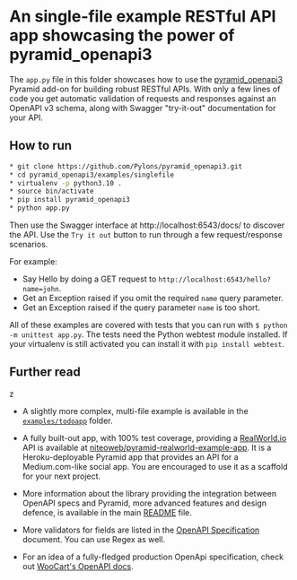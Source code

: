 # An single-file example RESTful API app showcasing the power of pyramid_openapi3

The `app.py` file in this folder showcases how to use the [pyramid_openapi3](https://github.com/Pylons/pyramid_openapi3) Pyramid add-on for building robust RESTful APIs. With only a few lines of code you get automatic validation of requests and responses against an OpenAPI v3 schema, along with Swagger "try-it-out" documentation for your API.

## How to run

```bash
* git clone https://github.com/Pylons/pyramid_openapi3.git
* cd pyramid_openapi3/examples/singlefile
* virtualenv -p python3.10 .
* source bin/activate
* pip install pyramid_openapi3
* python app.py
```

Then use the Swagger interface at http://localhost:6543/docs/ to discover the API. Use the `Try it out` button to run through a few request/response scenarios.

For example:
* Say Hello by doing a GET request to `http://localhost:6543/hello?name=john`.
* Get an Exception raised if you omit the required `name` query parameter.
* Get an Exception raised if the query parameter `name` is too short.

All of these examples are covered with tests that you can run with `$ python -m unittest app.py`. The tests need the Python webtest module installed. If your virtualenv is still activated you can install it with `pip install webtest`.


## Further read
z
* A slightly more complex, multi-file example is available in the [`examples/todoapp`](https://github.com/Pylons/pyramid_openapi3/tree/main/examples/todoapp) folder.

* A fully built-out app, with 100% test coverage, providing a [RealWorld.io](https://realworld.io) API is available at [niteoweb/pyramid-realworld-example-app](https://github.com/niteoweb/pyramid-realworld-example-app). It is a Heroku-deployable Pyramid app that provides an API for a Medium.com-like social app. You are encouraged to use it as a scaffold for your next project.

* More information about the library providing the integration between OpenAPI specs and Pyramid, more advanced features and design defence, is available in the main [README](https://github.com/Pylons/pyramid_openapi3) file.

* More validators for fields are listed in the [OpenAPI Specification](https://github.com/OAI/OpenAPI-Specification/blob/main/versions/3.0.0.md#properties) document. You can use Regex as well.

* For an idea of a fully-fledged production OpenApi specification, check out [WooCart's OpenAPI docs](https://app.woocart.com/api/v1/).
